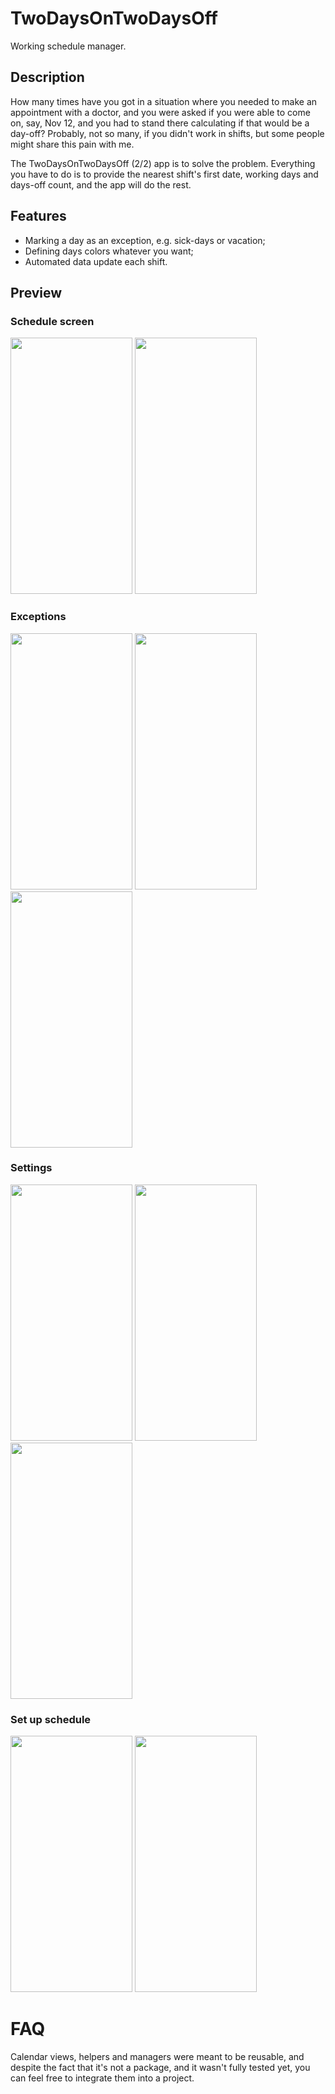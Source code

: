 # TwoDaysOnTwoDaysOff

Working schedule manager.

## Description

How many times have you got in a situation where you needed to make an appointment with a doctor, and you were asked if you were able to come on, say, Nov 12, and you had to stand there calculating if that would be a day-off? Probably, not so many, if you didn't work in shifts, but some people might share this pain with me.

The TwoDaysOnTwoDaysOff (2/2) app is to solve the problem. Everything you have to do is to provide the nearest shift's first date, working days and days-off count, and the app will do the rest.

## Features

  - Marking a day as an exception, e.g. sick-days or vacation;
  - Defining days colors whatever you want;
  - Automated data update each shift.

## Preview

### Schedule screen
<img src="https://user-images.githubusercontent.com/71648669/169184945-376cfdb2-daa3-481a-8824-0df5e0a5891e.PNG" width="195" height="410">     <img src="https://user-images.githubusercontent.com/71648669/169185079-e4aa735e-b5fa-49bc-8d28-5541d4bb98ce.PNG" width="195" height="410">


### Exceptions
<img src="https://user-images.githubusercontent.com/71648669/169185266-0738292c-8ca3-4a3e-a1e0-60287947cc85.PNG" width="195" height="410">      <img src="https://user-images.githubusercontent.com/71648669/169185358-bfb60297-ec4b-4b2b-b07f-d6e3a3545091.PNG" width="195" height="410">      <img src="https://user-images.githubusercontent.com/71648669/169185509-89984d19-276c-42ab-b837-bd9f89a16971.PNG" width="195" height="410">

### Settings
<img src="https://user-images.githubusercontent.com/71648669/169185658-3fed58b3-1c59-4116-999f-ab86ec8e5623.PNG" width="195" height="410">      <img src="https://user-images.githubusercontent.com/71648669/169185801-9f502fbe-45c0-44db-b4a6-3d3cba35e857.PNG" width="195" height="410">      <img src="https://user-images.githubusercontent.com/71648669/169185802-f17f58a5-405a-45d8-b72e-c9950a58bde7.PNG" width="195" height="410">

### Set up schedule
<img src="https://user-images.githubusercontent.com/71648669/169185970-7a2c3548-2fdb-4e70-a58e-2ee82dddaf64.PNG" width="195" height="410">    <img src="https://user-images.githubusercontent.com/71648669/169189839-f2707fa9-f148-412c-89ac-5c08fc85c41f.PNG" width="195" height="410">

# FAQ
Calendar views, helpers and managers were meant to be reusable, and despite the fact that it's not a package, and it wasn't fully tested yet, you can feel free to integrate them into a project.
